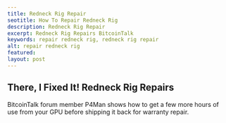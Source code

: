 ```yaml
---
title: Redneck Rig Repair
seotitle: How To Repair Redneck Rig
description: Redneck Rig Repair
excerpt: Redneck Rig Repairs BitcoinTalk
keywords: repair redneck rig, redneck rig repair
alt: repair redneck rig
featured: 
layout: post
---
```


<h2>There, I Fixed It! Redneck Rig Repairs</h2>

<p>BitcoinTalk forum member P4Man shows how to get a few more hours of use from your GPU before shipping it back for warranty repair.
<p>
